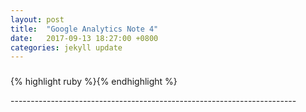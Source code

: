 ```yaml
---
layout: post
title:  "Google Analytics Note 4"
date:   2017-09-13 18:27:00 +0800
categories: jekyll update
---
```

<h3></h3>
{% highlight ruby %}{% endhighlight %}


-----------------------------------------------------------------------<br>
